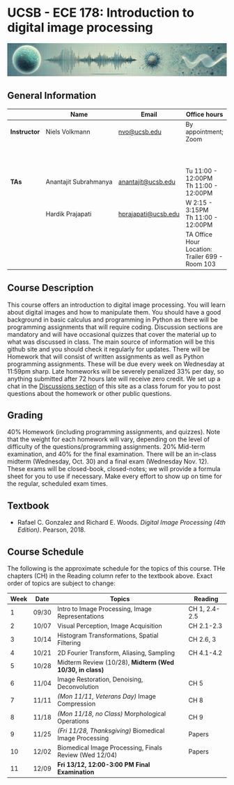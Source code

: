 # UCSB - ECE 178: Introduction to digital image processing
![banner](banner/banner2.jpg)

## General Information

|               | Name                  | Email               | Office hours                                        |  Lectures                          | Location    |
----------------|-----------------------|---------------------|-----------------------------------------------------|------------------------------------|-------------|
|**Instructor** | Niels Volkmann        | nvo@ucsb.edu        | By appointment; Zoom                                | M, W 3:30 - 4:45PM                 | Phelps 1260 |
|               |                       |                     |                                                     | <p align="center"> **Discussions** |             |
|**TAs**        | Anantajit Subrahmanya | anantajit@ucsb.edu  | Tu 11:00 - 12:00PM <br> Th 11:00 - 12:00PM          | F 10:00 - 10:50AM                  | GIRV 2112   |
|               | Hardik Prajapati      | hprajapati@ucsb.edu | W 2:15 - 3:15PM<br> Th 11:00 - 12:00PM              | F 12:00 - 12:50PM                  | GIRV 1220   |
|               |                       |                     | TA Office Hour Location: <br> Trailer 699 - Room 103|                                    |             |

## Course Description
This course offers an introduction to digital image processing. You will learn about digital images and how to manipulate them. You should have a good background in basic calculus and programming in Python as there will be programming assignments that will require coding. Discussion sections are mandatory and will have occasional quizzes that cover the material up to what was discussed in class. The main source of information will be this github site and you should check it regularly for updates. There will be Homework that will  consist of written assignments as well as Python programming assignments. These will be due every week on Wednesday at 11:59pm sharp. Late homeworks will be severely penalized 33% per day, so anything submitted after 72 hours late will receive zero credit. We set up a chat in the [Discussions section](https://github.com/nv-ucsb-courses/dip_intro/discussions/3) of this site as a class forum for you to post questions about the homework or other public questions.


## Grading
40% Homework (including programming assignments, and quizzes). Note that the weight for each homework will vary, depending on the level of difficulty of the questions/programming assignments. 20% Mid-term examination, and 40% for the final examination. There will be an in-class midterm (Wednesday, Oct. 30) and a final exam (Wednesday Nov. 12). These exams will be closed-book, closed-notes; we will provide a formula sheet for you to use if necessary. Make every effort to show up on time for the regular, scheduled exam times.

## Textbook
* Rafael C. Gonzalez and Richard E. Woods. *Digital Image Processing (4th Edition)*. Pearson, 2018.

## Course Schedule
The following is the approximate schedule for the topics of this course. THe chapters (CH) in the Reading column refer to the textbook above. Exact order of topics are subject to change:

| Week | Date  | Topics                                                    | Reading       |
|------|-------|-----------------------------------------------------------|---------------|
| 1    | 09/30 | Intro to Image Processing, Image Representations          | CH 1, 2.4-2.5 |
| 2    | 10/07 | Visual Perception, Image Acquisition                      | CH 2.1-2.3    |
| 3    | 10/14 | Histogram Transformations, Spatial Filtering              | CH 2.6, 3     |
| 4    | 10/21 | 2D Fourier Transform, Aliasing, Sampling                  | CH 4.1-4.2    |
| 5    | 10/28 | Midterm Review (10/28), **Midterm (Wed 10/30, in class)** |               |
| 6    | 11/04 | Image Restoration, Denoising, Deconvolution               | CH 5          |
| 7    | 11/11 | *(Mon 11/11, Veterans Day)* Image Compression             | CH 8          |
| 8    | 11/18 | *(Mon 11/18, no Class)* Morphological Operations          | CH 9          |
| 9    | 11/25 | *(Fri 11/28, Thanksgiving)* Biomedical Image Processing   | Papers        |
|10    | 12/02 | Biomedical Image Processing, Finals Review (Wed 12/04)    | Papers        |
|11    | 12/09 | **Fri 13/12, 12:00-3:00 PM Final Examination**                   |               |

